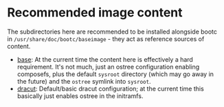 # Recommended image content

The subdirectories here are recommended to be installed alongside
bootc in `/usr/share/doc/bootc/baseimage` - they act as reference
sources of content.

- [base](base): At the current time the content here is effectively
  a hard requirement. It's not much, just an ostree configuration
  enabling composefs, plus the default `sysroot` directory (which
  may go away in the future) and the `ostree` symlink into `sysroot`.
- [dracut](dracut): Default/basic dracut configuration; at the current
  time this basically just enables ostree in the initramfs.
